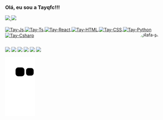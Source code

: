 ### Olá, eu sou a Tayqfc!!!

</div>
  <a href="https://github.com/tayqfc">
  <img width="48%" src="https://github-readme-stats.vercel.app/api?username=tayqfc&show_icons=true&theme=dark&include_all_commits=true&count_private=true"/>
  <img width="48%" src="https://github-readme-stats.vercel.app/api/top-langs/?username=tayqfc&layout=compact&langs_count=7&theme=dark"/>
</div>

<div style="display: inline_block"><br>
  <img align="center" alt="Tay-Js" height="30" width="40" src="https://cdn.jsdelivr.net/gh/devicons/devicon/icons/nestjs/nestjs-plain.svg">
  <img align="center" alt="Tay-Ts" height="30" width="40" src="https://cdn.jsdelivr.net/gh/devicons/devicon/icons/coffeescript/coffeescript-original.svg">
  <img align="center" alt="Tay-React" height="30" width="40" src="https://cdn.jsdelivr.net/gh/devicons/devicon/icons/github/github-original.svg">
  <img align="center" alt="Tay-HTML" height="30" width="40" src="https://cdn.jsdelivr.net/gh/devicons/devicon/icons/mysql/mysql-original.svg">
  <img align="center" alt="Tay-CSS" height="30" width="40" src="https://cdn.jsdelivr.net/gh/devicons/devicon/icons/linux/linux-plain.svg">
  <img align="center" alt="Tay-Python" height="30" width="40" src="https://cdn.jsdelivr.net/gh/devicons/devicon/icons/gradle/gradle-plain.svg">
  <img align="center" alt="Tay-Csharp" height="30" width="40" src="https://cdn.jsdelivr.net/gh/devicons/devicon/icons/opensuse/opensuse-original.svg">
  
  
  <img align="right" alt="Rafa-pic" height="150" style="border-radius:50px;" src="https://media.discordapp.net/attachments/639956127056134178/890373478988013628/Publicacoes_Instagram_1_1.png?width=676&height=676">
</div>
  
  ##
  
<div>
  <a href="https://youtube.com/channel/UCuOd5QCmy2jt10LkPh_2BTw" target="_blank"><img src="https://img.shields.io/badge/YouTube-FF0000?style=for-the-badge&logo=youtube&logoColor=white" target="_blank"></a>
  <a href="" target="_blank"><img src="https://img.shields.io/badge/-Instagram-%23E4405F?style=for-the-badge&logo=instagram&logoColor=white" target="_blank"></a>
 	<a href="https://www.twitch.tv/tayqfc" target="_blank"><img src="https://img.shields.io/badge/Twitch-9146FF?style=for-the-badge&logo=twitch&logoColor=white" target="_blank"></a>
  <a href = ""><img src="https://img.shields.io/badge/Twitter-1DA1F2?style=for-the-badge&logo=twitter&logoColor=white" target="_blank"></a>
   <a href = "https://www.reddit.com/user/tayqfc/"><img src="https://img.shields.io/badge/Reddit-FF4500?style=for-the-badge&logo=reddit&logoColor=white" target="_blank"></a>
  <a href="" target="_blank"><img src="https://img.shields.io/badge/Pinterest-%23E60023.svg?&style=for-the-badge&logo=Pinterest&logoColor=white" target="_blank"></a> 
</div>

 ![Snake animation](https://github.com/rafaballerini/rafaballerini/blob/output/github-contribution-grid-snake.svg)
 
 </div>

